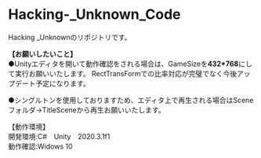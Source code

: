 # Hacking-_Unknown_Code
Hacking _Unknownのリポジトリです。

<b>【お願いしたいこと】</b><br>
●Unityエディタを開いて動作確認をされる場合は、GameSizeを<b>432*768</b>にして実行お願いいたします。
RectTransFormでの比率対応が完璧でなく今後アップデート予定になります。

●シングルトンを使用しておりますため、エディタ上で再生される場合はSceneフォルダ→TitleSceneから再生お願いいたします。

【動作環境】<br>
開発環境:C#　Unity　2020.3.1f1<br>
動作確認:Widows 10<br>




